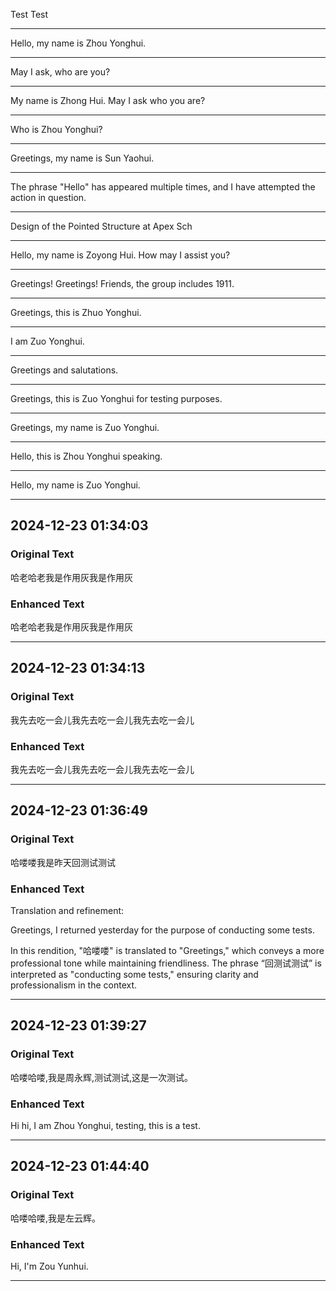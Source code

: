 Test Test

---

Hello, my name is Zhou Yonghui.

---

May I ask, who are you?

---

My name is Zhong Hui. May I ask who you are?

---

Who is Zhou Yonghui?

---

Greetings, my name is Sun Yaohui.

---

The phrase "Hello" has appeared multiple times, and I have attempted the action in question.

---

Design of the Pointed Structure at Apex Sch

---

Hello, my name is Zoyong Hui. How may I assist you?

---

Greetings! Greetings! Friends, the group includes 1911.

---

Greetings, this is Zhuo Yonghui.

---

I am Zuo Yonghui.

---

Greetings and salutations.

---

Greetings, this is Zuo Yonghui for testing purposes.

---

Greetings, my name is Zuo Yonghui.

---

Hello, this is Zhou Yonghui speaking.

---

Hello, my name is Zuo Yonghui.

---


## 2024-12-23 01:34:03

### Original Text
哈老哈老我是作用灰我是作用灰

### Enhanced Text
哈老哈老我是作用灰我是作用灰

---

## 2024-12-23 01:34:13

### Original Text
我先去吃一会儿我先去吃一会儿我先去吃一会儿

### Enhanced Text
我先去吃一会儿我先去吃一会儿我先去吃一会儿

---

## 2024-12-23 01:36:49

### Original Text
哈喽喽我是昨天回测试测试

### Enhanced Text
Translation and refinement:

Greetings, I returned yesterday for the purpose of conducting some tests.

In this rendition, "哈喽喽" is translated to "Greetings," which conveys a more professional tone while maintaining friendliness. The phrase “回测试测试” is interpreted as "conducting some tests," ensuring clarity and professionalism in the context.

---

## 2024-12-23 01:39:27

### Original Text
哈喽哈喽,我是周永辉,测试测试,这是一次测试。

### Enhanced Text
Hi hi, I am Zhou Yonghui, testing, this is a test.

---

## 2024-12-23 01:44:40

### Original Text
哈喽哈喽,我是左云辉。

### Enhanced Text
Hi, I'm Zou Yunhui.

---
